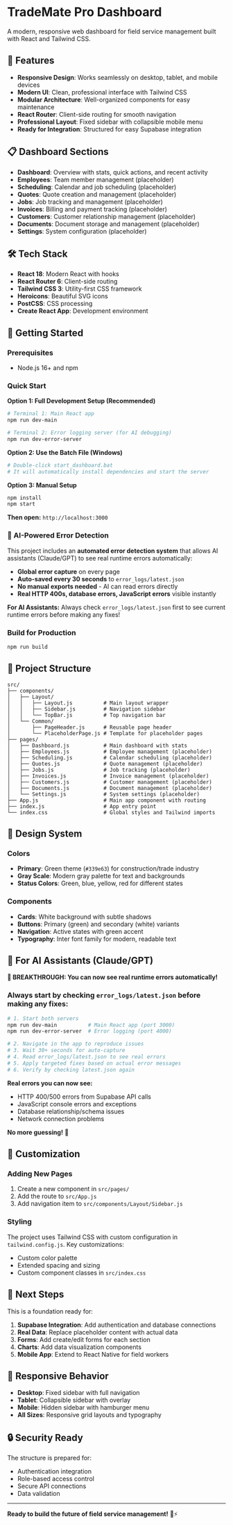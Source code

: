 # TradeMate Pro Dashboard

A modern, responsive web dashboard for field service management built with React and Tailwind CSS.

## 🚀 Features

- **Responsive Design**: Works seamlessly on desktop, tablet, and mobile devices
- **Modern UI**: Clean, professional interface with Tailwind CSS
- **Modular Architecture**: Well-organized components for easy maintenance
- **React Router**: Client-side routing for smooth navigation
- **Professional Layout**: Fixed sidebar with collapsible mobile menu
- **Ready for Integration**: Structured for easy Supabase integration

## 📋 Dashboard Sections

- **Dashboard**: Overview with stats, quick actions, and recent activity
- **Employees**: Team member management (placeholder)
- **Scheduling**: Calendar and job scheduling (placeholder)
- **Quotes**: Quote creation and management (placeholder)
- **Jobs**: Job tracking and management (placeholder)
- **Invoices**: Billing and payment tracking (placeholder)
- **Customers**: Customer relationship management (placeholder)
- **Documents**: Document storage and management (placeholder)
- **Settings**: System configuration (placeholder)

## 🛠 Tech Stack

- **React 18**: Modern React with hooks
- **React Router 6**: Client-side routing
- **Tailwind CSS 3**: Utility-first CSS framework
- **Heroicons**: Beautiful SVG icons
- **PostCSS**: CSS processing
- **Create React App**: Development environment

## 🚀 Getting Started

### Prerequisites

- Node.js 16+ and npm

### Quick Start

**Option 1: Full Development Setup (Recommended)**
```bash
# Terminal 1: Main React app
npm run dev-main

# Terminal 2: Error logging server (for AI debugging)
npm run dev-error-server
```

**Option 2: Use the Batch File (Windows)**
```bash
# Double-click start_dashboard.bat
# It will automatically install dependencies and start the server
```

**Option 3: Manual Setup**
```bash
npm install
npm start
```

**Then open:** `http://localhost:3000`

### 🤖 AI-Powered Error Detection

This project includes an **automated error detection system** that allows AI assistants (Claude/GPT) to see real runtime errors automatically:

- **Global error capture** on every page
- **Auto-saved every 30 seconds** to `error_logs/latest.json`
- **No manual exports needed** - AI can read errors directly
- **Real HTTP 400s, database errors, JavaScript errors** visible instantly

**For AI Assistants:** Always check `error_logs/latest.json` first to see current runtime errors before making any fixes!

### Build for Production

```bash
npm run build
```

## 📁 Project Structure

```
src/
├── components/
│   ├── Layout/
│   │   ├── Layout.js          # Main layout wrapper
│   │   ├── Sidebar.js         # Navigation sidebar
│   │   └── TopBar.js          # Top navigation bar
│   └── Common/
│       ├── PageHeader.js      # Reusable page header
│       └── PlaceholderPage.js # Template for placeholder pages
├── pages/
│   ├── Dashboard.js           # Main dashboard with stats
│   ├── Employees.js           # Employee management (placeholder)
│   ├── Scheduling.js          # Calendar scheduling (placeholder)
│   ├── Quotes.js              # Quote management (placeholder)
│   ├── Jobs.js                # Job tracking (placeholder)
│   ├── Invoices.js            # Invoice management (placeholder)
│   ├── Customers.js           # Customer management (placeholder)
│   ├── Documents.js           # Document management (placeholder)
│   └── Settings.js            # System settings (placeholder)
├── App.js                     # Main app component with routing
├── index.js                   # App entry point
└── index.css                  # Global styles and Tailwind imports
```

## 🎨 Design System

### Colors
- **Primary**: Green theme (`#339e63`) for construction/trade industry
- **Gray Scale**: Modern gray palette for text and backgrounds
- **Status Colors**: Green, blue, yellow, red for different states

### Components
- **Cards**: White background with subtle shadows
- **Buttons**: Primary (green) and secondary (white) variants
- **Navigation**: Active states with green accent
- **Typography**: Inter font family for modern, readable text

## 🤖 For AI Assistants (Claude/GPT)

**🎉 BREAKTHROUGH: You can now see real runtime errors automatically!**

### **Always start by checking `error_logs/latest.json`** before making any fixes:

```bash
# 1. Start both servers
npm run dev-main          # Main React app (port 3000)
npm run dev-error-server  # Error logging (port 4000)

# 2. Navigate in the app to reproduce issues
# 3. Wait 30+ seconds for auto-capture
# 4. Read error_logs/latest.json to see real errors
# 5. Apply targeted fixes based on actual error messages
# 6. Verify by checking latest.json again
```

**Real errors you can now see:**
- HTTP 400/500 errors from Supabase API calls
- JavaScript console errors and exceptions
- Database relationship/schema issues
- Network connection problems

**No more guessing!** 🎉

## 🔧 Customization

### Adding New Pages

1. Create a new component in `src/pages/`
2. Add the route to `src/App.js`
3. Add navigation item to `src/components/Layout/Sidebar.js`

### Styling

The project uses Tailwind CSS with custom configuration in `tailwind.config.js`. Key customizations:

- Custom color palette
- Extended spacing and sizing
- Custom component classes in `src/index.css`

## 🚀 Next Steps

This is a foundation ready for:

1. **Supabase Integration**: Add authentication and database connections
2. **Real Data**: Replace placeholder content with actual data
3. **Forms**: Add create/edit forms for each section
4. **Charts**: Add data visualization components
5. **Mobile App**: Extend to React Native for field workers

## 📱 Responsive Behavior

- **Desktop**: Fixed sidebar with full navigation
- **Tablet**: Collapsible sidebar with overlay
- **Mobile**: Hidden sidebar with hamburger menu
- **All Sizes**: Responsive grid layouts and typography

## 🔒 Security Ready

The structure is prepared for:
- Authentication integration
- Role-based access control
- Secure API connections
- Data validation

---

**Ready to build the future of field service management!** 🔨⚡
